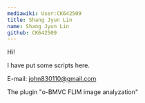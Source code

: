 ```yaml
---
mediawiki: User:CK642509
title: Shang Jyun Lin
name: Shang Jyun Lin
github: CK642509
---
```


Hi!

I have put some scripts here.

E-mail: john830110@gmail.com

The plugin "o-BMVC FLIM image analyzation"
